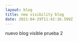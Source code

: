 ```yaml
---
layout: blog
title: new visibility blog
date: 2021-04-29T11:42:16.599Z
---
```

nuevo blog visible prueba 2